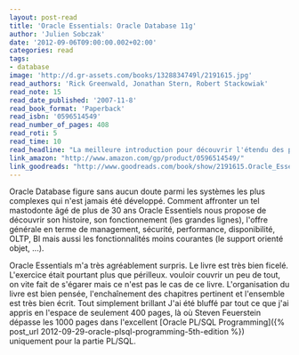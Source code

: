 ```yaml
---
layout: post-read
title: 'Oracle Essentials: Oracle Database 11g'
author: 'Julien Sobczak'
date: '2012-09-06T09:00:00.002+02:00'
categories: read
tags:
- database
image: 'http://d.gr-assets.com/books/1328834749l/2191615.jpg'
read_authors: 'Rick Greenwald, Jonathan Stern, Robert Stackowiak'
read_note: 15
read_date_published: '2007-11-8'
read_book_format: 'Paperback'
read_isbn: '0596514549'
read_number_of_pages: 408
read_roti: 5
read_time: 10
read_headline: "La meilleure introduction pour découvrir l'étendu des possibilités de la base relationnelle d'Oracle. Oracle Essentials nous permet de découvrir l'offre dans son ensemble tout en comprenant mieux les grandes lignes d'architecture de la solution. Très instructif !"
link_amazon: "http://www.amazon.com/gp/product/0596514549/"
link_goodreads: "http://www.goodreads.com/book/show/2191615.Oracle_Essentials"
---
```



Oracle Database figure sans aucun doute parmi les systèmes les plus complexes qui n'est jamais été développé. Comment affronter un tel mastodonte âgé de plus de 30 ans Oracle Essentiels nous propose de découvrir son histoire, son fonctionnement (les grandes lignes), l'offre générale en terme de management, sécurité, performance, disponibilité, OLTP, BI mais aussi les fonctionnalités moins courantes (le support orienté objet, ...).

Oracle Essentials m'a très agréablement surpris. Le livre est très bien ficelé. L'exercice était pourtant plus que périlleux. vouloir couvrir un peu de tout, on vite fait de s'égarer mais ce n'est pas le cas de ce livre. L'organisation du livre est bien pensée, l'enchaînement des chapitres pertinent et l'ensemble est très bien écrit. Tout simplement brillant J'ai été bluffé par tout ce que j'ai appris en l'espace de seulement 400 pages, là où Steven Feuerstein dépasse les 1000 pages dans l'excellent [Oracle PL/SQL Programming]({% post_url 2012-09-29-oracle-plsql-programming-5th-edition %}) uniquement pour la partie PL/SQL.

